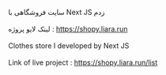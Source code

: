سایت فروشگاهی با Next JS زدم<br><br/>
لینک لایو پروژه : https://shopy.liara.run 
<br><br/>
Clothes store I developed by Next JS
<br><br/>
Link of live project : https://shopy.liara.run/list

